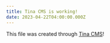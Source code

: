 ```yaml
---
title: Tina CMS is working!
date: 2023-04-22T04:00:00.000Z
---
```


This file was created through [Tina CMS](https://tina.io)!
